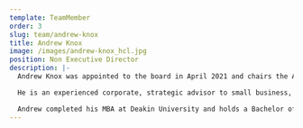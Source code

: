 ```yaml
---
template: TeamMember
order: 3
slug: team/andrew-knox
title: Andrew Knox
image: /images/andrew-knox_hcl.jpg
position: Non Executive Director
description: |-
  Andrew Knox was appointed to the board in April 2021 and chairs the Audit and Risk Committee. 

  He is an experienced corporate, strategic advisor to small business, start-ups, private and publicly listed businesses, multinationals and government and 'for purpose' entities, and their leaders. Specialising in mergers & acquisitions and capital markets, he is skilled in corporate governance, crisis and risk management, commercial decision making and negotiations, adding value by finding workable, innovative solutions to manage or resolve situations of complexity, uncertainty and high risk. 

  Andrew completed his MBA at Deakin University and holds a Bachelor of Economics/Bachelor of Laws from The Australian National University and is a Fellow of the Australian Institute of Company Directors.
---
```

